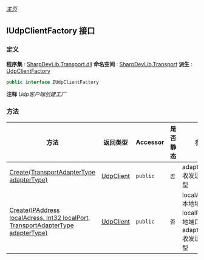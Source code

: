 ###### [主页](./Index.md "主页")
## IUdpClientFactory 接口
### 定义
**程序集** : [SharpDevLib.Transport.dll](./SharpDevLib.Transport.assembly.md "SharpDevLib.Transport.dll")
**命名空间** : [SharpDevLib.Transport](./SharpDevLib.Transport.namespace.md "SharpDevLib.Transport")
**派生** : [UdpClientFactory](./SharpDevLib.Transport.UdpClientFactory.md "UdpClientFactory")
``` csharp
public interface IUdpClientFactory
```
**注释**
*Udp客户端创建工厂*

### 方法
|方法|返回类型|Accessor|是否静态|参数|
|---|---|---|---|---|
|[Create(TransportAdapterType adapterType)](./SharpDevLib.Transport.IUdpClientFactory.Create.TransportAdapterType.md "Create(TransportAdapterType adapterType)")|[UdpClient](./SharpDevLib.Transport.UdpClient.md "UdpClient")|`public`|`否`|adapterType:收发适配器类型|
|[Create(IPAddress localAdress, Int32 localPort, TransportAdapterType adapterType)](./SharpDevLib.Transport.IUdpClientFactory.Create.IPAddress.Int32.TransportAdapterType.md "Create(IPAddress localAdress, Int32 localPort, TransportAdapterType adapterType)")|[UdpClient](./SharpDevLib.Transport.UdpClient.md "UdpClient")|`public`|`否`|localAdress:本地地址<br>localPort:本地端口<br>adapterType:收发适配器类型|

